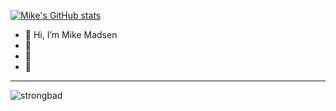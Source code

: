 [![Mike's GitHub stats](https://github-readme-stats.vercel.app/api?username=memadsen&show=reviews,discussions_started,discussions_answered,prs_merged,prs_merged_percentage&show_icons=true&theme=radical)](https://github.com/memadsen/github-readme-stats)



- 👋 Hi, I’m Mike Madsen
- 👀 
- 🌱 
- 💞️ 

<!---
elxsj/elxsj is a ✨ special ✨ repository because its `README.md` (this file) appears on your GitHub profile.
You can click the Preview link to take a look at your changes.
--->

--------

![strongbad](https://user-images.githubusercontent.com/93400240/232605166-7ecdf496-0683-45ad-b888-2ac2070ea2f0.gif)

